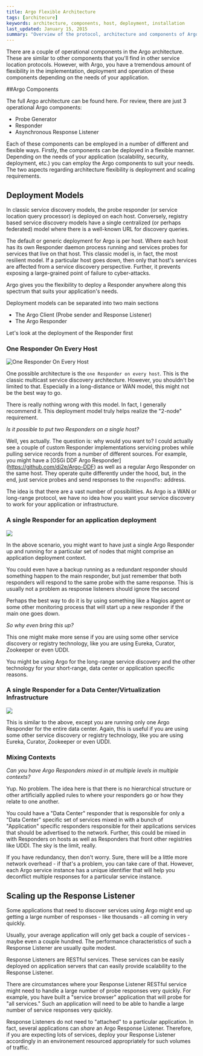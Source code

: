 ```yaml
---
title: Argo Flexible Architecture
tags: [architecure]
keywords: architecture, components, host, deployment, installation
last_updated: January 15, 2015
summary: "Overview of the protocol, architecture and components of Argo"
---
```



There are a couple of operational components in the Argo architecture. These are similar to other components that you'll find in other service location protocols. However, with Argo, you have a tremendous amount of flexibility in the implementation, deployment and operation of these components depending on the needs of your application.

##Argo Components

The full Argo architecture can be found here.  For review, there are just 3 operational Argo components:

* Probe Generator
* Responder
* Asynchronous Response Listener

Each of these components can be employed in a number of different and flexible ways.  Firstly, the components can be deployed in a flexible manner.  Depending on the needs of your application (scalability, security, deployment, etc.) you can employ the Argo components to suit your needs.  The two aspects regarding architecture flexibility is deployment and scaling requirements.

## Deployment Models

In classic service discovery models, the probe responder (or service location query processor) is deployed on each host.  Conversely, registry based service discovery models have a single centralized (or perhaps federated) model where there is a well-known URL for discovery queries.

The default or generic deployment for Argo is per host.  Where each host has its own Responder daemon process running and services probes for services that live on that host.  This classic model is, in fact, the most resilient model.  If a particular host goes down, then only that host's services are affected from a service discovery perspective.  Further, it prevents exposing a large-grained point of failure to cyber-attacks.

Argo gives you the flexibility to deploy a Responder anywhere along this spectrum that suits your application's needs.

Deployment models can be separated into two main sections

* The Argo Client (Probe sender and Response Listener)
* The Argo Responder

Let's look at the deployment of the Responder first

### One Responder On Every Host

![One Responder On Every Host](https://cloud.githubusercontent.com/assets/1844785/7235816/d5445564-e75e-11e4-8aed-ed1e012cb077.png)

One possible architecture is the `one Responder on every host`.  This is the classic multicast service discovery architecture.  However, you shouldn't be limited to that.  Especially in a long-distance or WAN model, this might not be the best way to go.

There is really nothing wrong with this model.  In fact, I generally recommend it. This deployment model truly helps realize the "2-node" requirement.

*Is it possible to put two Responders on a single host?*

Well, yes actually.  The question is: why would you want to?  I could actually see a couple of custom Responder implementations servicing probes while pulling service records from a number of different sources.  For example, you might have a [OSGi DDF Argo Responder] (https://github.com/di2e/Argo-DDF) as well as a regular Argo Responder on the same host.  They operate quite differently under the hood, but, in the end, just service probes and send responses to the `respondTo:` address.

The idea is that there are a vast number of possibilities.  As Argo is a WAN or long-range protocol, we have no idea how you want your service discovery to work for your application or infrastructure.

### A single Responder for an application deployment

![](https://cloud.githubusercontent.com/assets/1844785/7236533/8c4d2b24-e763-11e4-8e4f-61f19df8d0d9.png)

In the above scenario, you might want to have just a single Argo Responder up and running for a particular set of nodes that might comprise an application deployment context.

You could even have a backup running as a redundant responder should something happen to the main responder, but just remember that both responders will respond to the same probe with the same response.  This is usually not a problem as response listeners should ignore the second

Perhaps the best way to do it is by using something like a Nagios agent or some other monitoring process that will start up a new responder if the main one goes down.

_So why even bring this up?_

This one might make more sense if you are using some other service discovery or registry technology, like you are using Eureka, Curator, Zookeeper or even UDDI.

You might be using Argo for the long-range service discovery and the other technology for your short-range, data center or application specific reasons.

### A single Responder for a Data Center/Virtualization Infrastructure

![](https://cloud.githubusercontent.com/assets/1844785/7236892/d91323a8-e765-11e4-92e2-b1d338c02819.png)

This is similar to the above, except you are running only one Argo Responder for the entire data center.  Again, this is useful if you are using some other service discovery or registry technology, like you are using Eureka, Curator, Zookeeper or even UDDI.

### Mixing Contexts

_Can you have Argo Responders mixed in at multiple levels in  multiple contexts?_

Yup.  No problem.  The idea here is that there is no hierarchical structure or other artificially applied rules to where your responders go or how they relate to one another.

You could have a "Data Center" responder that is responsible for only a "Data Center" specific set of services mixed in with a bunch of "Application" specific responders responsible for their applications services that should be advertised to the network.  Further, this could be mixed in with Responders on hosts as well as Responders that front other registries like UDDI.  The sky is the limit, really.

If you have redundancy, then don't worry.  Sure, there will be a little more network overhead - if that's a problem, you can take care of that.  However, each Argo service instance has a unique identifier that will help you deconflict multiple responses for a particular service instance.  


## Scaling up the Response Listener

Some applications that need to discover services using Argo might end up getting a large number of responses - like thousands - all coming in very quickly.  

Usually, your average application will only get back a couple of services - maybe even a couple hundred.  The performance characteristics of such a Response Listener are usually quite modest.

Response Listeners are RESTful services.  These services can be easily deployed on application servers that can easily provide scalability to the Response Listener.  

There are circumstances where your Response Listener RESTful service might need to handle a large number of probe responses very quickly.  For example, you have built a "service browser" application that will probe for "all services."  Such an application will need to be able to handle a large number of service responses very quickly.  

Response Listeners do not need to "attached" to a particular application.  In fact, several applications can _share_ an Argo Response Listener.  Therefore, if you are expecting lots of services, deploy your Response Listener accordingly in an environement resourced appropriately for such volumes of traffic.